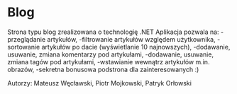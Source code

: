 # Blog
Strona typu blog zrealizowana o technologię .NET
Aplikacja pozwala na:
-przeglądanie artykułów,
-filtrowanie artykułów względem użytkownika,
-sortowanie artykułów po dacie (wyświetlanie 10 najnowszych),
-dodawanie, usuwanie, zmiana komentarzy pod artykułami,
-dodawanie, usuwanie, zmiana tagów pod artykułami,
-wstawianie wewnątrz artykułów m.in. obrazów,
-sekretna bonusowa podstrona dla zainteresowanych :)



Autorzy:
Mateusz Węcławski,
Piotr Mojkowski,
Patryk Orłowski
